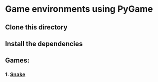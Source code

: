 # Game environments using PyGame

## Clone this directory

## Install the dependencies

## Games:

### 1. [Snake](Snake/README.md)
